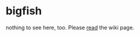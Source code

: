 # bigfish
nothing to see here, too. Please <a href="https://github.com/GSoft-SharePoint/Dynamite/wiki">read</a> the wiki page. 
